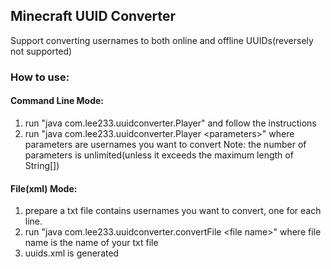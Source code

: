 ## Minecraft UUID Converter
Support converting usernames to both online and offline UUIDs(reversely not supported)

### How to use:
#### Command Line Mode:
1. run "java com.lee233.uuidconverter.Player" and follow the instructions
2. run "java com.lee233.uuidconverter.Player \<parameters\>" where parameters are usernames you want to convert
    Note: the number of parameters is unlimited(unless it exceeds the maximum length of String[])
#### File(xml) Mode:
1. prepare a txt file contains usernames you want to convert, one for each line.
2. run "java com.lee233.uuidconverter.convertFile \<file name\>" where file name is the name of your txt file
3. uuids.xml is generated